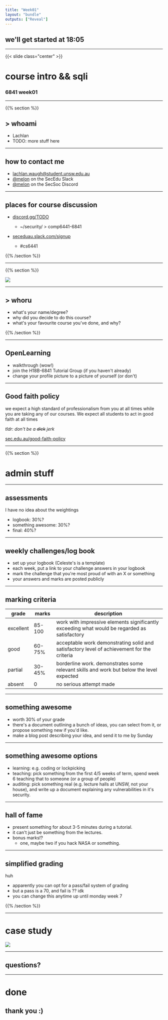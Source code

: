 ```yaml
---
title: "Week01"
layout: "bundle"
outputs: ["Reveal"]
---
```


## we'll get started at 18:05

---

{{< slide class="center" >}}
# course intro && sqli
### 6841 week01

---

{{% section %}}

## > whoami

* Lachlan
* TODO: more stuff here

---

## how to contact me

* lachlan.waugh@student.unsw.edu.au
* [@melon]() on the SecEdu Slack
* [@melon]() on the SecSoc Discord

---

## places for course discussion

* [discord.gg/TODO](https://discord.gg/TODO)
    * ~/security/ > comp6441-6841

* [seceduau.slack.com/signup](https://seceduau.slack.com/signup)
    * #cs6441

{{% /section %}}

---

{{% section %}}

![](../img/week01/icebreaker.jpg)

---

## > whoru
* what's your name/degree?
* why did you decide to do this course?
* what's your favourite course you've done, and why?

{{% /section %}}

---

## OpenLearning
* walkthrough (wow!)
* join the H18B-6841 Tutorial Group (if you haven't already)
* change your profile picture to a picture of yourself (or don't)

---

## Good faith policy

we expect a high standard of professionalism from you at all times while you are taking any of our courses. We expect all students to act in good faith at all times

*tldr: don't be a ~~dick~~ jerk*

[sec.edu.au/good-faith-policy](https://sec.edu.au/good-faith-policy)

---

{{% section %}}
# admin stuff

---

## assessments
I have no idea about the weightings

* logbook: 30%?
* something awesome: 30%?
* final: 40%?

---

## weekly challenges/log book
* set up your logbook (Celeste's is a template)
* each week, put a link to your challenge answers in your logbook
* mark the challenge that you're most proud of with an X or something
* your answers and marks are posted publicly

---

## marking criteria

grade     |  marks | description                                                                                  |
----------|--------|----------------------------------------------------------------------------------------------|
excellent | 85-100 | work with impressive elements significantly exceeding what would be regarded as satisfactory |
good 	  | 60-75% | acceptable work demonstrating solid and satisfactory level of achievement for the criteria   |
partial   | 30-45% | borderline work. demonstrates some relevant skills and work but below the level expected     |
absent 	  |    0   | no serious attempt made

---

## something awesome
* worth 30% of your grade
* there's a document outlining a bunch of ideas, you can select from it, or propose something new if you'd like.
* make a blog post describing your idea, and send it to me by Sunday

---

## something awesome options
* learning: e.g. coding or lockpicking
* teaching: pick something from the first 4/5 weeks of term, spend week 6 teaching that to someone (or a group of people)
* auditing: pick something real (e.g. lecture halls at UNSW, not your house), and write up a document explaining any vulnerabilities in it's security.

---

## hall of fame
* present something for about 3-5 minutes during a tutorial.
* it can't just be something from the lectures.
* bonus marks!?
    * one, maybe two if you hack NASA or something.

---

## simplified grading
huh

* apparently you can opt for a pass/fail system of grading
* but a pass is a 70, and fail is ?? idk
* you can change this anytime up until monday week 7

{{% /section %}}

---

# case study
![](week01/earthquake.jpg)

---

## questions?

---

# done
## thank you :)
